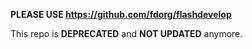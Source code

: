 **PLEASE USE https://github.com/fdorg/flashdevelop**

This repo is **DEPRECATED** and **NOT UPDATED** anymore.

